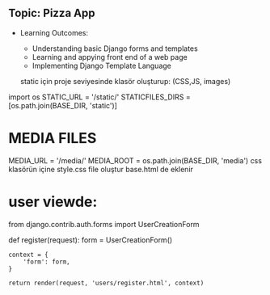 
 ## Topic:  Pizza App
 
  - Learning Outcomes:

    - Understanding basic Django forms and templates
    - Learning and appying front end of a web page
    - Implementing Django Template Language

    static için proje seviyesinde klasör oluşturup:
    (CSS,JS, images)

import os
STATIC_URL = '/static/'
STATICFILES_DIRS = [os.path.join(BASE_DIR, 'static')]

# MEDIA FILES

MEDIA_URL = '/media/'
MEDIA_ROOT = os.path.join(BASE_DIR, 'media')
css klasörün içine style.css file oluştur
base.html de <link rel="stylesheet" href="{% static 'css/style.css' %}">
eklenir

# user viewde:
from django.contrib.auth.forms import UserCreationForm


def register(request):
    form = UserCreationForm()

    context = {
        'form': form,
    }

    return render(request, 'users/register.html', context)